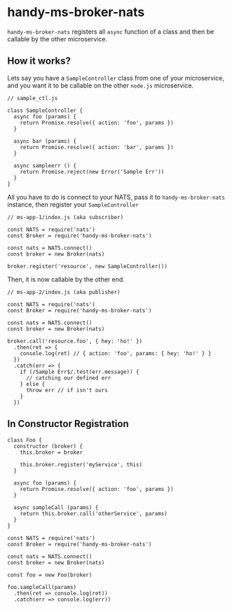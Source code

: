 # handy-ms-broker-nats

`handy-ms-broker-nats` registers all `async` function of a class and then be callable by the other microservice.

## How it works?

Lets say you have a `SampleController` class from one of your microservice, and you want it to be callable on the other `node.js` microservice.

```
// sample_ctl.js

class SampleController {
  async foo (params) {
    return Promise.resolve({ action: 'foo', params })
  }

  async bar (params) {
    return Promise.resolve({ action: 'bar', params })
  }

  async sampleerr () {
    return Promise.reject(new Error('Sample Err'))
  }
}

```

All you have to do is connect to your NATS, pass it to `handy-ms-broker-nats` instance, then register your `SampleController`

```
// ms-app-1/index.js (aka subscriber)

const NATS = require('nats')
const Broker = require('handy-ms-broker-nats')

const nats = NATS.connect()
const broker = new Broker(nats)

broker.register('resource', new SampleController())
```

Then, it is now callable by the other end.
```
// ms-app-2/index.js (aka publisher)

const NATS = require('nats')
const Broker = require('handy-ms-broker-nats')

const nats = NATS.connect()
const broker = new Broker(nats)

broker.call('resource.foo', { hey: 'ho!' })
  .then(ret => {
    console.log(ret) // { action: 'foo', params: { hey: 'ho!' } }
  })
  .catch(err => {
    if (/Sample Err$/.test(err.message)) {
      // catching our defined err
    } else {
      throw err // if isn't ours
    }
  })
```

## In Constructor Registration
```
class Foo {
  constructor (broker) {
    this.broker = broker

    this.broker.register('myService', this)
  }

  async foo (params) {
    return Promise.resolve({ action: 'foo', params })
  }

  async sampleCall (params) {
    return this.broker.call('otherService', params)
  }
}

const NATS = require('nats')
const Broker = require('handy-ms-broker-nats')

const nats = NATS.connect()
const broker = new Broker(nats)

const foo = new Foo(broker)

foo.sampleCall(params)
  .then(ret => console.log(ret))
  .catch(err => console.log(err))

```